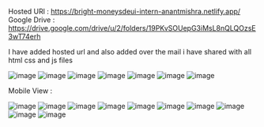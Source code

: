 Hosted URl :  https://bright-moneysdeui-intern-anantmishra.netlify.app/
Google Drive : https://drive.google.com/drive/u/2/folders/19PKvSOUepG3iMsL8nQLQOzsE3wT74erh

I have added hosted url and also added over the mail i have shared with  all html css and js files

![image](https://github.com/user-attachments/assets/c3623dd2-9907-450b-8e83-1398ba4881f7)
![image](https://github.com/user-attachments/assets/a7e2a4d7-e48d-464a-8319-d4a8fce42877)
![image](https://github.com/user-attachments/assets/12deb080-0aca-47ee-ab9a-b42c9258063c)
![image](https://github.com/user-attachments/assets/87f3742d-090a-4b09-8a74-0c00392f1301)
![image](https://github.com/user-attachments/assets/cda535c1-da47-4e42-ac23-46cefcecdd13)
![image](https://github.com/user-attachments/assets/54441e7d-efa9-4827-9018-b95f8fcbebe6)
![image](https://github.com/user-attachments/assets/386d2b17-bfb5-4b15-92ff-9584af9690ed)


Mobile View :

 ![image](https://github.com/user-attachments/assets/08116720-e68f-4ff0-a4ce-a5c88011f7a2)
 ![image](https://github.com/user-attachments/assets/ed34eb54-e1c9-4c81-881b-052bb8078dc4)
 ![image](https://github.com/user-attachments/assets/6c3e6b06-e170-4d91-89b0-e6c6e71b87a2)
 ![image](https://github.com/user-attachments/assets/65b18790-4f9b-4059-a4f3-5af256a6d496)
 ![image](https://github.com/user-attachments/assets/bce901f4-15f6-4eb7-b6a4-daffe20a1373)
 ![image](https://github.com/user-attachments/assets/a7584767-3519-4e28-a270-d56a884c3024)
 ![image](https://github.com/user-attachments/assets/fa0f8cd7-dd52-44e2-98ba-d8e683de54cb)
 ![image](https://github.com/user-attachments/assets/a68e216f-2f75-4d53-bf17-041257851e09)
 ![image](https://github.com/user-attachments/assets/7654a7aa-1f59-45bb-a5e8-3739cecf5809)
 ![image](https://github.com/user-attachments/assets/95e5b44b-ad18-4d8b-9b8e-7bf2d4a591f4)




